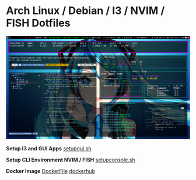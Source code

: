 # Arch Linux / Debian / I3 / NVIM / FISH Dotfiles

![](./demo.png)

**Setup I3 and GUI Apps**
[setupgui.sh](https://github.com/sheeeeee33eeesh/DotFiles/blob/master/setupgui.sh)

**Setup CLI Environment NVIM / FISH**
[setupconsole.sh](https://github.com/sheeeeee33eeesh/DotFiles/blob/master/setupconsole.sh)

**Docker Image**
[DockerFile](https://github.com/sheeeeee33eeesh/DotFiles/blob/master/setupconsole.sh)
[dockerhub](https://hub.docker.com/r/tylber5338/shee3eeeshkali)
